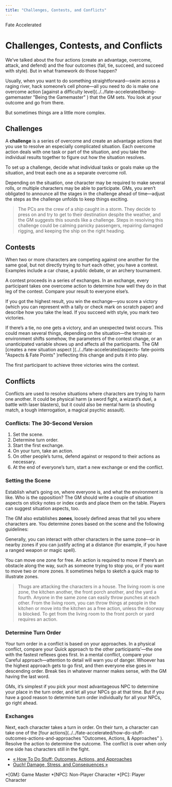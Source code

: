 ```yaml
---
title: "Challenges, Contests, and Conflicts"
---
```

    
Fate Accelerated

#  Challenges, Contests, and Conflicts

We’ve talked about the four actions (create an advantage, overcome, attack,
and defend) and the four outcomes (fail, tie, succeed, and succeed with
style). But in what framework do those happen?

Usually, when you want to do something straightforward—swim across a raging
river, hack someone’s cell phone—all you need to do is make one overcome
action [against a difficulty level](../../fate-accelerated/being-
gamemaster "Being the Gamemaster" ) that the GM sets. You look at your outcome
and go from there.

But sometimes things are a little more complex.

## Challenges

A **challenge** is a series of overcome and create an advantage actions that
you use to resolve an especially complicated situation. Each overcome action
deals with one task or part of the situation, and you take the individual
results together to figure out how the situation resolves.

To set up a challenge, decide what individual tasks or goals make up the
situation, and treat each one as a separate overcome roll.

Depending on the situation, one character may be required to make several
rolls, or multiple characters may be able to participate. GMs, you aren’t
obligated to announce all the stages in the challenge ahead of time—adjust the
steps as the challenge unfolds to keep things exciting.

> The PCs are the crew of a ship caught in a storm. They decide to press on
and try to get to their destination despite the weather, and the GM suggests
this sounds like a challenge. Steps in resolving this challenge could be
calming panicky passengers, repairing damaged rigging, and keeping the ship on
the right heading.

## Contests

When two or more characters are competing against one another for the same
goal, but not directly trying to hurt each other, you have a contest. Examples
include a car chase, a public debate, or an archery tournament.

A contest proceeds in a series of exchanges. In an exchange, every participant
takes one overcome action to determine how well they do in that leg of the
contest. Compare your result to everyone else’s.

If you got the highest result, you win the exchange—you score a victory (which
you can represent with a tally or check mark on scratch paper) and describe
how you take the lead. If you succeed with style, you mark two victories.

If there’s a tie, no one gets a victory, and an unexpected twist occurs. This
could mean several things, depending on the situation—the terrain or
environment shifts somehow, the parameters of the contest change, or an
unanticipated variable shows up and affects all the participants. The GM
[creates a new situation aspect ](../../fate-accelerated/aspects-
fate-points "Aspects & Fate Points" )reflecting this change and puts it into
play.

The first participant to achieve three victories wins the contest.

## Conflicts

Conflicts are used to resolve situations where characters are trying to harm
one another. It could be physical harm (a sword fight, a wizard’s duel, a
battle with laser blasters), but it could also be mental harm (a shouting
match, a tough interrogation, a magical psychic assault).

### Conflicts: The 30-Second Version

  1. Set the scene.
  2. Determine turn order.
  3. Start the first exchange.
  4. On your turn, take an action.
  5. On other people’s turns, defend against or respond to their actions as necessary.
  6. At the end of everyone’s turn, start a new exchange or end the conflict.

### Setting the Scene

Establish what’s going on, where everyone is, and what the environment is
like. Who is the opposition? The GM should write a couple of situation aspects
on sticky notes or index cards and place them on the table. Players can
suggest situation aspects, too.

The GM also establishes **zones**, loosely defined areas that tell you where
characters are. You determine zones based on the scene and the following
guidelines:

Generally, you can interact with other characters in the same zone—or in
nearby zones if you can justify acting at a distance (for example, if you have
a ranged weapon or magic spell).

You can move one zone for free. An action is required to move if there’s an
obstacle along the way, such as someone trying to stop you, or if you want to
move two or more zones. It sometimes helps to sketch a quick map to illustrate
zones.

> Thugs are attacking the characters in a house. The living room is one zone,
the kitchen another, the front porch another, and the yard a fourth. Anyone in
the same zone can easily throw punches at each other. From the living room,
you can throw things at people in the kitchen or move into the kitchen as a
free action, unless the doorway is blocked. To get from the living room to the
front porch or yard requires an action.

### Determine Turn Order

Your turn order in a conflict is based on your approaches. In a physical
conflict, compare your Quick approach to the other participants’—the one with
the fastest reflexes goes first. In a mental conflict, compare your Careful
approach—attention to detail will warn you of danger. Whoever has the highest
approach gets to go first, and then everyone else goes in descending order.
Break ties in whatever manner makes sense, with the GM having the last word.

GMs, it’s simplest if you pick your most advantageous NPC to determine your
place in the turn order, and let all your NPCs go at that time. But if you
have a good reason to determine turn order individually for all your NPCs, go
right ahead.

### Exchanges

Next, each character takes a turn in order. On their turn, a character can
take one of the [four actions](../../fate-accelerated/how-do-stuff-
outcomes-actions-and-approaches "Outcomes, Actions, & Approaches" ). Resolve
the action to determine the outcome. The conflict is over when only one side
has characters still in the fight.

  * [« How To Do Stuff: Outcomes, Actions, and Approaches](/fate-accelerated/how-do-stuff-outcomes-actions-and-approaches)
  * [Ouch! Damage, Stress, and Consequences »](/fate-accelerated/ouch-damage-stress-and-consequences)

  *[GM]: Game Master
  *[NPC]: Non-Player Character
  *[PC]: Player Character

